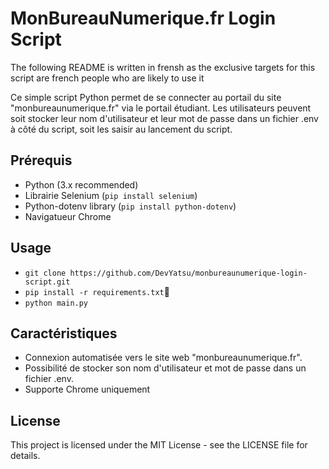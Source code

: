 # MonBureauNumerique.fr Login Script

The following README is written in frensh as the exclusive targets for this script are french people who are likely to use it 

Ce simple script Python permet de se connecter au portail du site "monbureaunumerique.fr" via le portail étudiant. Les utilisateurs peuvent soit stocker leur nom d'utilisateur et leur mot de passe dans un fichier .env à côté du script, soit les saisir au lancement du script.

## Prérequis

- Python (3.x recommended)
- Librairie Selenium (`pip install selenium`)
- Python-dotenv library (`pip install python-dotenv`)
- Navigatueur Chrome 

## Usage

- `git clone https://github.com/DevYatsu/monbureaunumerique-login-script.git`
- `pip install -r requirements.txt`
- `python main.py`

## Caractéristiques 
- Connexion automatisée vers le site web "monbureaunumerique.fr".
- Possibilité de stocker son nom d'utilisateur et mot de passe dans un fichier .env.
- Supporte Chrome uniquement

## License
This project is licensed under the MIT License - see the LICENSE file for details.
